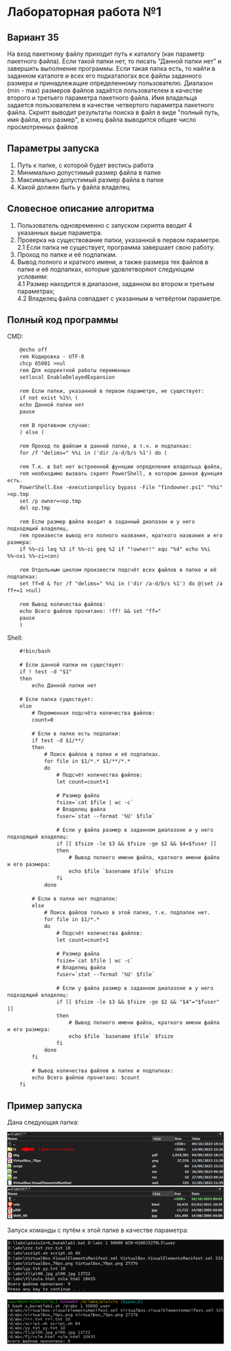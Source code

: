 # Лабораторная работа №1

## Вариант 35
На вход пакетному файлу приходит путь к каталогу (как параметр пакетного файла). Если такой папки нет, то писать “Данной папки нет” и завершить выполнение программы. Если такая папка есть, то найти в заданном каталоге и всех его подкаталогах все файлы заданного размера и принадлежащие определенному пользователю. Диапазон (min - max) размеров файлов задаётся пользователем в качестве второго и третьего параметра пакетного файла. Имя владельца задается пользователем в качестве четвертого параметра пакетного файла. Скрипт выводит результаты поиска в файл в виде "полный путь, имя файла, его размер", в конец файла выводится общее число просмотренных файлов

## Параметры запуска
1. Путь к папке, с которой будет вестись работа
2. Минимально допустимый размер файла в папке
3. Максимально допустимый размер файла в папке
4. Какой должен быть у файла владелец

## Словесное описание алгоритма
1. Пользователь одновременно с запуском скрипта вводит 4 указанных выше параметра.
2. Проверка на существование папки, указанной в первом параметре.\
2.1 Если папка не существует, программа завершает свою работу.
3. Проход по папке и её подпапкам.
4. Вывод полного и краткого имени, а также размера тех файлов в папке и её подпапках, которые удовлетворяют следующим условиям:\
4.1 Размер находится в диапазоне, заданном во втором и третьем параметрах;\
4.2 Владелец файла совпадает с указанным в четвёртом параметре.

## Полный код программы
CMD:
		
		@echo off
		rem Кодировка - UTF-8
		chcp 65001 >nul
		rem Для корректной работы переменных
		setlocal EnableDelayedExpansion

		rem Если папки, указанной в первом параметре, не существует:
		if not exist %1%\ (
		echo Данной папки нет
		pause

		rem В противном случае:
		) else (

		rem Проход по файлам в данной папке, в т.ч. и подпапках:
		for /f "delims=" %%i in ('dir /a-d/b/s %1') do (

		rem Т.к. в bat нет встроенной функции определения владельца файла,
		rem необходимо вызвать скрипт PowerShell, в котором данная функция есть.
		PowerShell.Exe -executionpolicy bypass -File "findowner.ps1" "%%i" >op.tmp
		set /p owner=<op.tmp
		del op.tmp

		rem Если размер файла входит в заданный диапазон и у него подходящий владелец,
		rem произвести вывод его полного названия, краткого названия и его размера:
		if %%~zi leq %3 if %%~zi geq %2 if "!owner!" equ "%4" echo %%i %%~nxi %%~zi>con)

		rem Отдельным циклом произвести подсчёт всех файлов в папке и её подпапках:
		set ff=0 & for /f "delims=" %%i in ('dir /a-d/b/s %1') do @(set /a ff+=1 >nul)

		rem Вывод количества файлов:
		echo Всего файлов прочитано: !ff! && set "ff="
		pause
		)
		

Shell:
		
		#!bin/bash

		# Если данной папки не существует:
		if ! test -d "$1"
		then
			echo Данной папки нет

		# Если папка существует:
		else
			# Переменная подсчёта количества файлов:
			count=0
			
			# Если в папке есть подпапки:
			if test -d $1/**/
			then
				# Поиск файлов в папке и её подпапках.
				for file in $1/*.* $1/**/*.*
				do
					# Подсчёт количества файлов:
					let count=count+1
					
					# Размер файла
					fsize=`cat $file | wc -c`
					# Владелец файла
					fuser=`stat --format '%U' $file`
					
					# Если у файла размер в заданном диапазоне и у него подходящий владелец:
					if [[ $fsize -le $3 && $fsize -ge $2 && $4=$fuser ]]
					then
						# Вывод полного имени файла, краткого имени файла и его размера:
						echo $file `basename $file` $fsize
					fi
				done
			
			# Если в папке нет подпапок:
			else
				# Поиск файлов только в этой папке, т.к. подпапок нет.
				for file in $1/*.*
				do
					# Подсчёт количества файлов:
					let count=count+1
					
					# Размер файла
					fsize=`cat $file | wc -c`
					# Владелец файла
					fuser=`stat --format '%U' $file`
					
					# Если у файла размер в заданном диапазоне и у него подходящий владелец:
					if [[ $fsize -le $3 && $fsize -ge $2 && "$4"="$fuser" ]]
					then
						# Вывод полного имени файла, краткого имени файла и его размера:
						echo $file `basename $file` $fsize
					fi
				done
			fi
			
			# Вывод количества файлов в папке и подпапках:
			echo Всего файлов прочитано: $count
		fi

## Пример запуска
Дана следующая папка:

![Изображение папки](img/test_folder.png)
![Изображение подпапки](img/test_subfolder.png)

Запуск команды с путём к этой папке в качестве параметра:

![Изображение команды (bat)](img/test_command_bat.png)

![Изображение команды (sh)](img/test_command_sh.png)
